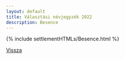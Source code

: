 ```yaml
---
layout: default
title: Választási névjegyzék 2022
description: Besence
---
```


{% include settlementHTMLs/Besence.html %}

[Vissza](./)